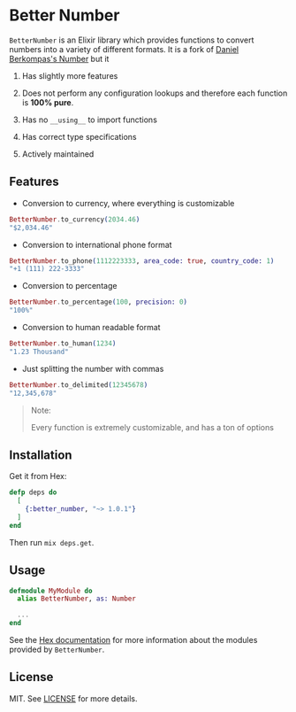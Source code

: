 # Better Number

`BetterNumber` is an Elixir library which provides functions to convert numbers into a variety of different formats. It is a fork of [Daniel Berkompas's Number](https://github.com/danielberkompas/number) but it

1. Has slightly more features

2. Does not perform any configuration lookups and therefore each function is __100% pure__.

3. Has no `__using__` to import functions

4. Has correct type specifications

5. Actively maintained

## Features

* Conversion to currency, where everything is customizable

```elixir
BetterNumber.to_currency(2034.46)
"$2,034.46"
```

* Conversion to international phone format

```elixir
BetterNumber.to_phone(1112223333, area_code: true, country_code: 1)
"+1 (111) 222-3333"
```

* Conversion to percentage

```elixir
BetterNumber.to_percentage(100, precision: 0)
"100%"
```

* Conversion to human readable format

```elixir
BetterNumber.to_human(1234)
"1.23 Thousand"
```

* Just splitting the number with commas

```elixir
BetterNumber.to_delimited(12345678)
"12,345,678"
```

> Note:
>
> Every function is extremely customizable, and has a ton of options

## Installation

Get it from Hex:

```elixir
defp deps do
  [
    {:better_number, "~> 1.0.1"}
  ]
end
```

Then run `mix deps.get`.

## Usage


```elixir
defmodule MyModule do
  alias BetterNumber, as: Number

  ...
end
```

See the [Hex documentation](http://hexdocs.pm/better_number/) for more information
about the modules provided by `BetterNumber`.

## License

MIT. See [LICENSE](https://github.com/hissssst/better_number/blob/master/LICENSE) for more details.
